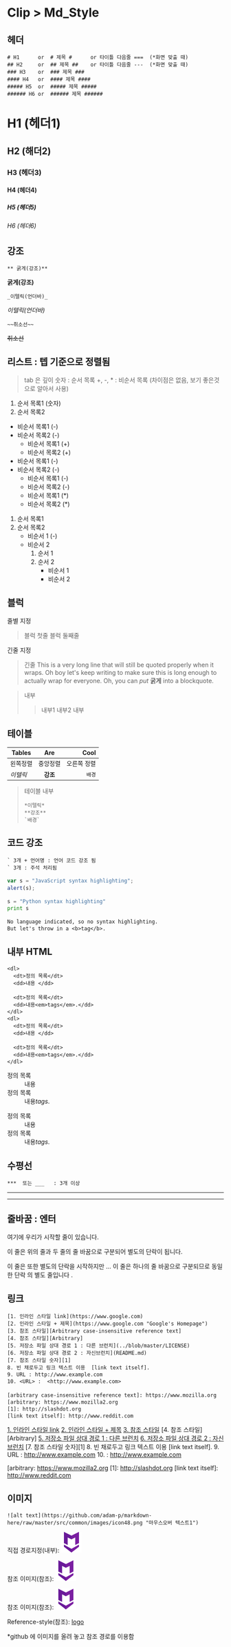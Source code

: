 # Clip > Md_Style

헤더
-----------------------------------  

```
# H1      or  # 제목 #      or 타이틀 다음줄 ===  (*화면 맞출 때)
## H2     or  ## 제목 ##    or 타이틀 다음줄 ---  (*화면 맞출 때)
### H3    or  ### 제목 ###
#### H4   or  #### 제목 ####
##### H5  or  ##### 제목 #####
###### H6 or  ###### 제목 ######
```  
# H1 (헤더1)
## H2 (해더2)
### H3 (헤더3)
#### H4 (헤더4)
##### H5 (헤더5)
###### H6 (헤더6)

강조
-----------------------------------

```
** 굵게(강조)**
```
**굵게(강조)**

```
_이텔릭(언더바)_
```
_이텔릭(언더바)_

```
~~취소선~~
```
~~취소선~~

리스트 : 텝 기준으로 정렬됨
-----------------------------------

> tab 은 깊이
> 숫자 : 순서 목록
> +, -, * : 비순서 목록  (차이점은 없음, 보기 좋은것으로 알아서 사용)

1. 순서 목록1 (숫자)
2. 순서 목록2 
- 비순서 목록1 (-)
- 비순서 목록2 (-)
    + 비순서 목록1 (+)
    + 비순서 목록2 (+)
- 비순서 목록1  (-)
- 비순서 목록2 (-)
    - 비순서 목록1 (-)
    - 비순서 목록2 (-)
    * 비순서 목록1 (*)
    * 비순서 목록2 (*)
1. 순서 목록1
2. 순서 목록2
    - 비순서 1 (-)
    - 비순서 2
        1. 순서 1
        2. 순서 2
            + 비순서 1
            + 비순서 2

블럭
-----------------------------------
줄별 지정
> 블럭 첫줄
> 블럭 둘째줄

긴줄 지정
> 긴줄 This is a very long line that will still be quoted properly when 
it wraps. Oh boy let's keep writing to make sure this is long enough 
to actually wrap for everyone. Oh, you can *put* **굵게** into a blockquote. 

> 내부
> > 내부1
>> 내부2
> 내부

테이블
-----------------------------------

| Tables        | Are           | Cool  |
| ------------- |:-------------:| -----:|
| 왼쪽정렬          | 중앙정렬      | 오른쪽 정렬 |
| *이텔릭*         | **강조**     |   `배경` |

> 테이블 내부
> ```
> *이텔릭*   
> **강조** 
> `배경`
> ```

코드 강조
-----------------------------------

```
` 3개 + 언어명 : 언어 코드 강조 됨 
` 3개 : 주석 처리됨
```

```javascript
var s = "JavaScript syntax highlighting";
alert(s);
```

```python
s = "Python syntax highlighting"
print s
```
 
```
No language indicated, so no syntax highlighting. 
But let's throw in a <b>tag</b>.
```


내부 HTML
-----------------------------------

```
<dl>
  <dt>정의 목록</dt>
  <dd>내용 </dd>

  <dt>정의 목록</dt>
  <dd>내용<em>tags</em>.</dd>
</dl>
<dl>
  <dt>정의 목록</dt>
  <dd>내용 </dd>

  <dt>정의 목록</dt>
  <dd>내용<em>tags</em>.</dd>
</dl>
```
<dl>
  <dt>정의 목록</dt>
  <dd>내용 </dd>

  <dt>정의 목록</dt>
  <dd>내용<em>tags</em>.</dd>
</dl>
<dl>
  <dt>정의 목록</dt>
  <dd>내용 </dd>

  <dt>정의 목록</dt>
  <dd>내용<em>tags</em>.</dd>
</dl>

수평선
-----------------------------------
```
***  또는 ___   : 3개 이상
```
***
___



줄바꿈 : 엔터
-----------------------------------

여기에 우리가 시작할 줄이 있습니다.

이 줄은 위의 줄과 두 줄의 줄 바꿈으로 구분되어 별도의 단락이 됩니다.

이 줄은 또한 별도의 단락을 시작하지만 ... 
이 줄은 하나의 줄 바꿈으로 구분되므로 동일한 단락 의 별도 줄입니다 .

링크
-----------------------------------
```
[1. 인라인 스타일 link](https://www.google.com)
[2. 인라인 스타일 + 제목](https://www.google.com "Google's Homepage")
[3. 참조 스타일][Arbitrary case-insensitive reference text]
[4. 참조 스타일][Arbitrary]
[5. 저장소 파일 상대 경로 1 : 다른 브런치](../blob/master/LICENSE)
[6. 저장소 파일 상대 경로 2 : 자신브런치](README.md)
[7. 참조 스타일 숫자][1]
8. 빈 채로두고 링크 텍스트 이용  [link text itself].
9. URL : http://www.example.com 
10. <URL> :  <http://www.example.com> 

[arbitrary case-insensitive reference text]: https://www.mozilla.org
[arbitrary: https://www.mozilla2.org
[1]: http://slashdot.org
[link text itself]: http://www.reddit.com
```

[1. 인라인 스타일 link](https://www.google.com)
[2. 인라인 스타일 + 제목](https://www.google.com "Google's Homepage")
[3. 참조 스타일][Arbitrary case-insensitive reference text]
[4. 참조 스타일][Arbitrary]
[5. 저장소 파일 상대 경로 1 : 다른 브런치](../blob/master/LICENSE)
[6. 저장소 파일 상대 경로 2 : 자신브런치](README.md)
[7. 참조 스타일 숫자][1]
8. 빈 채로두고 링크 텍스트 이용  [link text itself].
9. URL : http://www.example.com 
10. <URL> :  <http://www.example.com> 

[arbitrary case-insensitive reference text]: https://www.mozilla.org
[arbitrary: https://www.mozilla2.org
[1]: http://slashdot.org
[link text itself]: http://www.reddit.com

이미지
-----------------------------------
```
![alt text](https://github.com/adam-p/markdown-here/raw/master/src/common/images/icon48.png "마우스오버 텍스트1")
```
직접 경로지정(내부): 
![alt text](https://github.com/adam-p/markdown-here/raw/master/src/common/images/icon48.png "마우스오버 텍스트1")

참조 이미지(참조): 
![alt text][logo]

참조 이미지(참조): 
![logo]

Reference-style(참조): 
[logo]

[logo]: https://github.com/adam-p/markdown-here/raw/master/src/common/images/icon48.png "L마우스오버 텍스트2"

*github 에 이미지를 올려 놓고 참조 경로를 이용함
